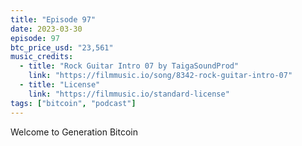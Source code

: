 ```yaml
---
title: "Episode 97"
date: 2023-03-30
episode: 97
btc_price_usd: "23,561"
music_credits:
  - title: "Rock Guitar Intro 07 by TaigaSoundProd"
    link: "https://filmmusic.io/song/8342-rock-guitar-intro-07"
  - title: "License"
    link: "https://filmmusic.io/standard-license"
tags: ["bitcoin", "podcast"]
---
```


Welcome to Generation Bitcoin